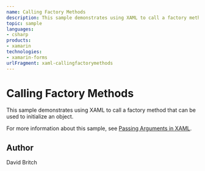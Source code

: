 ```yaml
---
name: Calling Factory Methods
description: This sample demonstrates using XAML to call a factory method that can be used to initialize an object. For more information about this sample, see Passing Arguments in XAML.
topic: sample
languages:
- csharp
products:
- xamarin
technologies:
- xamarin-forms
urlFragment: xaml-callingfactorymethods
---
```

Calling Factory Methods
=======================

This sample demonstrates using XAML to call a factory method that can be used to initialize an object.

For more information about this sample, see [Passing Arguments in XAML](https://developer.xamarin.com/guides/xamarin-forms/xaml/passing-arguments/).

Author
------

David Britch
